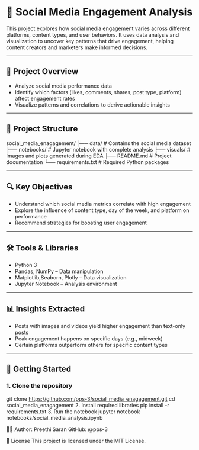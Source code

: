 # 📱 Social Media Engagement Analysis

This project explores how social media engagement varies across different platforms, content types, and user behaviors. It uses data analysis and visualization to uncover key patterns that drive engagement, helping content creators and marketers make informed decisions.

---

## 🧠 Project Overview

- Analyze social media performance data
- Identify which factors (likes, comments, shares, post type, platform) affect engagement rates
- Visualize patterns and correlations to derive actionable insights

---

## 📁 Project Structure

social_media_enagagement/
├── data/ # Contains the social media dataset
├── notebooks/ # Jupyter notebook with complete analysis
├── visuals/ # Images and plots generated during EDA
├── README.md # Project documentation
└── requirements.txt # Required Python packages

---

## 🔍 Key Objectives

- Understand which social media metrics correlate with high engagement
- Explore the influence of content type, day of the week, and platform on performance
- Recommend strategies for boosting user engagement

---

## 🛠️ Tools & Libraries

- Python 3
- Pandas, NumPy – Data manipulation
- Matplotlib,Seaborn, Plotly – Data visualization
- Jupyter Notebook – Analysis environment

---

## 📊 Insights Extracted

- Posts with images and videos yield higher engagement than text-only posts
- Peak engagement happens on specific days (e.g., midweek)
- Certain platforms outperform others for specific content types

---

## 🚀 Getting Started

### 1. Clone the repository

git clone https://github.com/pps-3/social_media_enagagement.git
cd social_media_enagagement
2. Install required libraries
pip install -r requirements.txt
3. Run the notebook
jupyter notebook notebooks/social_media_analysis.ipynb

👩‍💻 Author:
Preethi Saran
GitHub: @pps-3

📄 License
This project is licensed under the MIT License.
